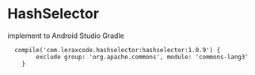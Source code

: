 # HashSelector

implement to Android Studio Gradle

```  
  compile('com.leraxcode.hashselector:hashselector:1.0.9') {
        exclude group: 'org.apache.commons', module: 'commons-lang3'
    }
```  
